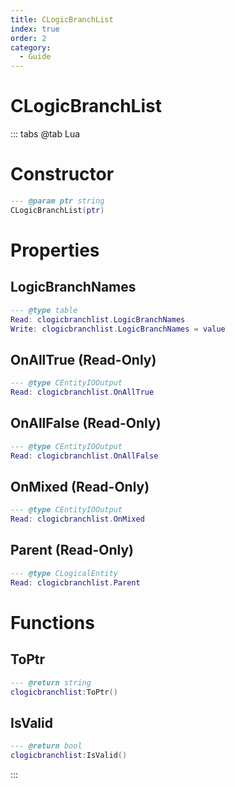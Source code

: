 ```yaml
---
title: CLogicBranchList
index: true
order: 2
category:
  - Guide
---
```


# CLogicBranchList

::: tabs
@tab Lua
# Constructor
```lua
--- @param ptr string
CLogicBranchList(ptr)
```
# Properties
## LogicBranchNames 
```lua
--- @type table
Read: clogicbranchlist.LogicBranchNames
Write: clogicbranchlist.LogicBranchNames = value
```
## OnAllTrue (Read-Only)
```lua
--- @type CEntityIOOutput
Read: clogicbranchlist.OnAllTrue
```
## OnAllFalse (Read-Only)
```lua
--- @type CEntityIOOutput
Read: clogicbranchlist.OnAllFalse
```
## OnMixed (Read-Only)
```lua
--- @type CEntityIOOutput
Read: clogicbranchlist.OnMixed
```
## Parent (Read-Only)
```lua
--- @type CLogicalEntity
Read: clogicbranchlist.Parent
```
# Functions
## ToPtr
```lua
--- @return string
clogicbranchlist:ToPtr()
```
## IsValid
```lua
--- @return bool
clogicbranchlist:IsValid()
```

:::